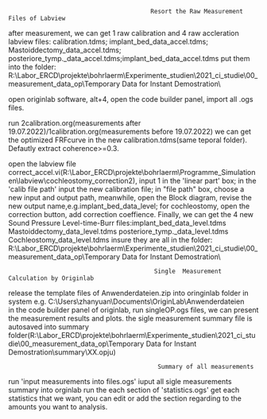                                             Resort the Raw Measurement Files of Labview
after measurement, we can get 1 raw calibration and 4 raw accleration labview files:  calibration.tdms; implant_bed_data_accel.tdms; Mastoiddectomy_data_accel.tdms; posteriore_tymp._data_accel.tdms;implant_bed_data_accel.tdms     put them into the folder: R:\Labor_ERCD\projekte\bohrlaerm\Experimente_studien\2021_ci_studie\00_measurement_data_op\Temporary Data for Instant Demostration\

open originlab software, alt+4, open the code builder panel, import all .ogs files.

run 2calibration.org(measurements after 19.07.2022)/1calibration.org(measurements before 19.07.2022) we can get the optimized FRFcurve in the new calibration.tdms(same teporal folder).  Defautly extract coherence>=0.3.

open the labview file correct_accel.vi(R:\Labor_ERCD\projekte\bohrlaerm\Programme_Simulationen\labview\cochleostomy_correction2),  input 1 in the 'linear part' box; in the 'calib file path' input the new calibration file; in "file path" box, choose a new input and output path, meanwhile, open the Block diagram, revise the new output name,e.g.implant_bed_data_level;  for cochleostomy, open the correction button, add correction coeffience.  Finally, we can get the 4 new Sound Pressure Level-time-Burr files:implant_bed_data_level.tdms    Mastoiddectomy_data_level.tdms  posteriore_tymp._data_level.tdms  Cochleostomy_data_level.tdms  insure they are all in the folder: R:\Labor_ERCD\projekte\bohrlaerm\Experimente_studien\2021_ci_studie\00_measurement_data_op\Temporary Data for Instant Demostration\

                                             Single  Measurement Calculation by Originlab 
release the template files of Anwenderdateien.zip into oringinlab folder in system e.g. C:\Users\zhanyuan\Documents\OriginLab\Anwenderdateien\
in the code builder panel of originlab, run singleOP.ogs files,  we can present the measurement results and plots.
the sigle measurement summary file is autosaved into summary folder(R:\Labor_ERCD\projekte\bohrlaerm\Experimente_studien\2021_ci_studie\00_measurement_data_op\Temporary Data for Instant Demostration\summary\XX.opju)

                                              Summary of all measurements
run 'input measurements into files.ogs'   iuput all sigle measurements summary into orginlab
run the each section of 'statistics.ogs' get each statistics that we want, you can edit or add the section regarding to the amounts you want to analysis.
